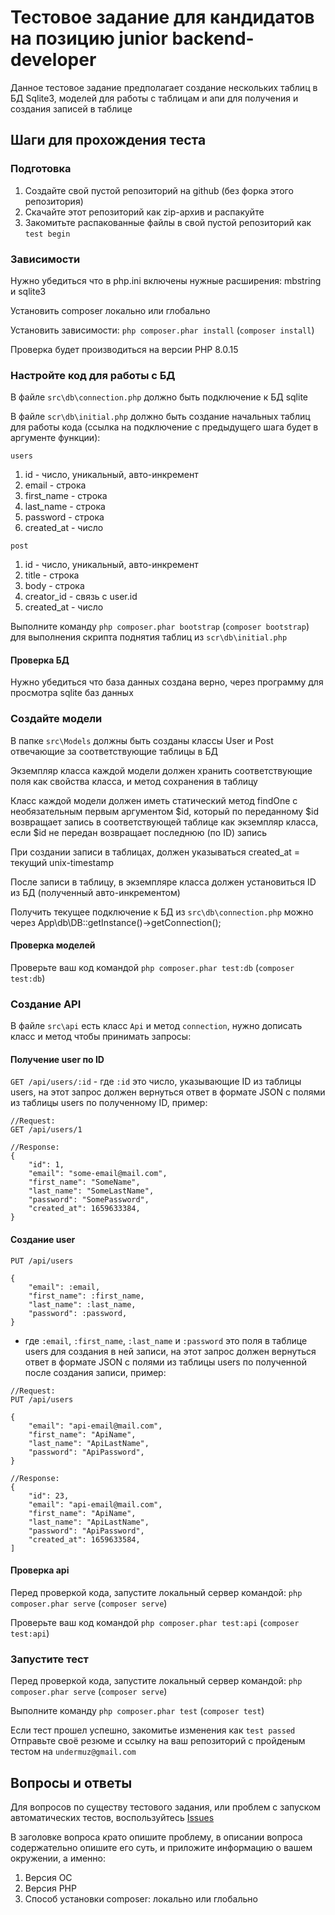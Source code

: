 # Тестовое задание для кандидатов на позицию junior backend-developer

Данное тестовое задание предполагает создание нескольких таблиц в БД Sqlite3, моделей для работы с таблицам и апи для получения и создания записей в таблице

## Шаги для прохождения теста

### Подготовка

1) Создайте свой пустой репозиторий на github (без форка этого репозитория)
2) Скачайте этот репозиторий как zip-архив и распакуйте
3) Закомитьте распакованные файлы в свой пустой репозиторий как `test begin`

### Зависимости

Нужно убедиться что в php.ini включены нужные расширения: mbstring и sqlite3

Установить composer локально или глобально

Установить зависимости: `php composer.phar install` (`composer install`)

Проверка будет производиться на версии PHP 8.0.15

### Настройте код для работы с БД

В файле `src\db\connection.php` должно быть подключение к БД sqlite

В файле `scr\db\initial.php` должно быть создание начальных таблиц для работы кода (ссылка на подключение с предыдущего шага будет в аргументе функции):

`users`

1) id - число, уникальный, авто-инкремент
2) email - строка
3) first_name - строка
4) last_name - строка
5) password - строка
6) created_at - число

`post`

1) id - число, уникальный, авто-инкремент
2) title - строка
3) body - строка
4) creator_id - связь с user.id
5) created_at - число

Выполните команду `php composer.phar bootstrap` (`composer bootstrap`) для выполнения скрипта поднятия таблиц из `scr\db\initial.php`

#### Проверка БД

Нужно убедиться что база данных создана верно, через программу для просмотра sqlite баз данных

### Создайте модели

В папке `src\Models` должны быть созданы классы User и Post отвечающие за соответствующие таблицы в БД

Экземпляр класса каждой модели должен хранить соответствующие поля как свойства класса, и метод сохранения в таблицу

Класс каждой модели должен иметь статический метод findOne с необязательным первым аргументом $id, который по переданному $id возвращает запись в соответствующей таблице как экземпляр класса, если $id не передан возвращает последнюю (по ID) запись

При создании записи в таблицах, должен указываться created_at = текущий unix-timestamp

После записи в таблицу, в экземпляре класса должен установиться ID из БД (полученный авто-инкрементом)

Получить текущее подключение к БД из `src\db\connection.php` можно через App\db\DB::getInstance()->getConnection();

#### Проверка моделей

Проверьте ваш код командой `php composer.phar test:db` (`composer test:db`)

### Создание API

В файле `src\api` есть класс `Api` и метод `connection`, нужно дописать класс и метод чтобы принимать запросы:

#### Получение user по ID

`GET /api/users/:id` - где `:id` это число, указывающие ID из таблицы users, на этот запрос должен вернуться ответ в формате JSON с полями из таблицы users по полученному ID, пример:

```text
//Request:
GET /api/users/1

//Response:
{
    "id": 1,
    "email": "some-email@mail.com",
    "first_name": "SomeName",
    "last_name": "SomeLastName",
    "password": "SomePassword",
    "created_at": 1659633384,
}
```

#### Создание user

```text
PUT /api/users

{
    "email": :email,
    "first_name": :first_name,
    "last_name": :last_name,
    "password": :password,
}
```

- где `:email`, `:first_name`, `:last_name` и `:password` это поля в таблице users для создания в ней записи, на этот запрос должен вернуться ответ в формате JSON с полями из таблицы users по полученной после создания записи, пример:

```text
//Request:
PUT /api/users

{
    "email": "api-email@mail.com",
    "first_name": "ApiName",
    "last_name": "ApiLastName",
    "password": "ApiPassword",
}

//Response:
{
    "id": 23,
    "email": "api-email@mail.com",
    "first_name": "ApiName",
    "last_name": "ApiLastName",
    "password": "ApiPassword",
    "created_at": 1659633584,
]
```

#### Проверка api

Перед проверкой кода, запустите локальный сервер командой: `php composer.phar serve` (`composer serve`)

Проверьте ваш код командой `php composer.phar test:api` (`composer test:api`)

### Запустите тест

Перед проверкой кода, запустите локальный сервер командой: `php composer.phar serve` (`composer serve`)

Выполните команду `php composer.phar test` (`composer test`)

Если тест прошел успешно, закомитье изменения как `test passed`
Отправьте своё резюме и ссылку на ваш репозиторий с пройденым тестом на `undermuz@gmail.com`

## Вопросы и ответы

Для вопросов по существу тестового задания, или проблем с запуском автоматических тестов, воспользуйтесь [Issues](https://github.com/undermuz/junior-php-contest/issues)

В заголовке вопроса крато опишите проблему, в описании вопроса содержательно опишите его суть, и приложите информацию о вашем окружении, а именно:

1) Версия ОС
2) Версия PHP
3) Способ установки composer: локально или глобально
